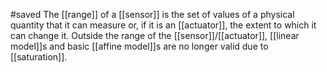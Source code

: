 #saved
The [[range]] of a [[sensor]] is the set of values of a physical quantity that it can measure or, if it is an [[actuator]], the extent to which it can change it. Outside the range of the [[sensor]]/[[actuator]], [[linear model]]s and basic [[affine model]]s are no longer valid due to [[saturation]].